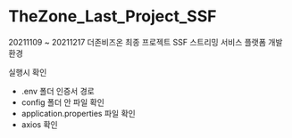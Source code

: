 # TheZone_Last_Project_SSF
20211109 ~ 20211217 더존비즈온 최종 프로젝트 SSF
스트리밍 서비스 플랫폼 개발 환경

실행시 확인
- .env 폴더 인증서 경로
- config 폴더 안 파일 확인
- application.properties 파일 확인
- axios 확인
